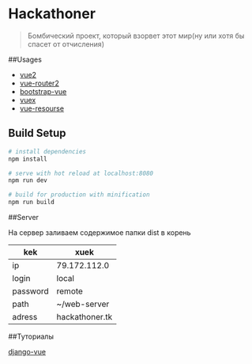 # Hackathoner

> Бомбический проект, который взорвет этот мир(ну или хотя бы спасет от отчисления)

##Usages
* [vue2](https://vuejs.org/)
* [vue-router2](https://router.vuejs.org/ru/) 
* [bootstrap-vue](https://bootstrap-vue.js.org/)
* [vuex](https://vuex.vuejs.org/ru/intro.html)
* [vue-resourse](https://github.com/pagekit/vue-resource)

## Build Setup

``` bash
# install dependencies
npm install

# serve with hot reload at localhost:8080
npm run dev

# build for production with minification
npm run build

```

##Server

На сервер заливаем содержимое папки dist в корень

kek | xuek
----- | -----
ip | 79.172.112.0 
login | local
password | remote
path | ~/web-server
adress | hackathoner.tk

##Туториалы

[django-vue](https://dev.to/rpalo/vue-on-django-part-1)
